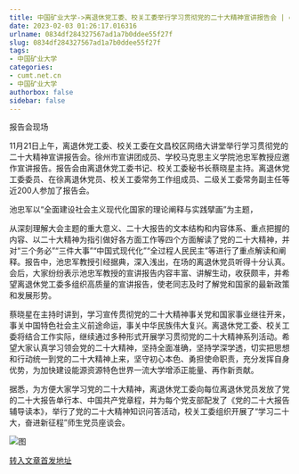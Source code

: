 ```yaml
---
title: 中国矿业大学->离退休党工委、校关工委举行学习贯彻党的二十大精神宣讲报告会 | cumt.net.cn
date: 2023-02-03 01:26:17.016316
urlname: 0834df284327567ad1a7b0ddee55f27f
slug: 0834df284327567ad1a7b0ddee55f27f
tags: 
- 中国矿业大学
categories:
- cumt.net.cn
- 中国矿业大学
authorbox: false
sidebar: false
---
```

报告会现场

11月21日上午，离退休党工委、校关工委在文昌校区网络大讲堂举行学习贯彻党的二十大精神宣讲报告会。徐州市宣讲团成员、学校马克思主义学院池忠军教授应邀作宣讲报告。报告会由离退休党工委书记、校关工委秘书长蔡晓星主持。离退休党工委委员、在徐离退休党员、校关工委常务工作组成员、二级关工委常务副主任等近200人参加了报告会。

池忠军以“全面建设社会主义现代化国家的理论阐释与实践擘画”为主题，
<!--more-->
从深刻理解大会主题的重大意义、二十大报告的文本结构和内容体系、重点把握的内容、以二十大精神为指引做好各方面工作等四个方面解读了党的二十大精神，并对“三个务必”“三件大事”“中国式现代化”“全过程人民民主”等进行了重点解读和阐释。报告中，池忠军教授引经据典，深入浅出，在场的离退休党员听得十分认真。会后，大家纷纷表示池忠军教授的宣讲报告内容丰富、讲解生动，收获颇丰，并希望离退休党工委多组织高质量的宣讲报告，使老同志及时了解党和国家的最新政策和发展形势。

蔡晓星在主持时讲到，学习宣传贯彻党的二十大精神事关党和国家事业继往开来，事关中国特色社会主义前途命运，事关中华民族伟大复兴。离退休党工委、校关工委将结合工作实际，继续通过多种形式开展学习贯彻党的二十大精神系列活动。希望大家认真学习领会党的二十大精神，坚持全面准确，坚持学深学透，切实把思想和行动统一到党的二十大精神上来，坚守初心本色、勇担使命职责，充分发挥自身优势，为加快建设能源资源特色世界一流大学增添正能量、再作新贡献。

据悉，为方便大家学习党的二十大精神，离退休党工委向每位离退休党员发放了党的二十大报告单行本、中国共产党章程，并为每个党支部配发了《党的二十大报告辅导读本》，举行了党的二十大精神知识问答活动，校关工委组织开展了“学习二十大，奋进新征程”师生党员座谈会。

![图](https://xwzx.cumt.edu.cn/_upload/article/images/9d/7f/f0b8d14642888839d370bfabcd12/1b45924f-9cb5-4876-9e83-239b941da517.jpg)

[转入文章首发地址](https://xwzx.cumt.edu.cn/b9/7f/c523a637311/page.htm)